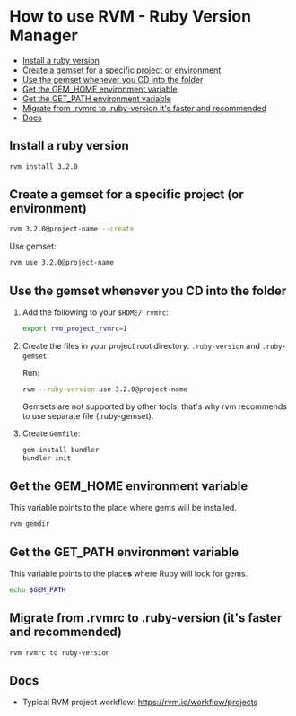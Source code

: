 # How to use RVM - Ruby Version Manager

<!-- TOC -->

- [Install a ruby version](#install-a-ruby-version)
- [Create a gemset for a specific project or environment](#create-a-gemset-for-a-specific-project-or-environment)
- [Use the gemset whenever you CD into the folder](#use-the-gemset-whenever-you-cd-into-the-folder)
- [Get the GEM_HOME environment variable](#get-the-gem_home-environment-variable)
- [Get the GET_PATH environment variable](#get-the-get_path-environment-variable)
- [Migrate from .rvmrc to .ruby-version it's faster and recommended](#migrate-from-rvmrc-to-ruby-version-its-faster-and-recommended)
- [Docs](#docs)

<!-- /TOC -->

## Install a ruby version

```bash
rvm install 3.2.0
```

## Create a gemset for a specific project (or environment)

```bash
rvm 3.2.0@project-name --create
```

Use gemset:

```bash
rvm use 3.2.0@project-name
```

## Use the gemset whenever you CD into the folder

1. Add the following to your `$HOME/.rvmrc`:

   ```bash
   export rvm_project_rvmrc=1
   ```

2. Create the files in your project root directory: `.ruby-version` and `.ruby-gemset`.

   Run:

   ```bash
   rvm --ruby-version use 3.2.0@project-name
   ```

   Gemsets are not supported by other tools, that's why rvm recommends to use separate file (.ruby-gemset).

3. Create `Gemfile`:

   ```bash
   gem install bundler
   bundler init
   ```

## Get the GEM_HOME environment variable

This variable points to the place where gems will be installed.

```bash
rvm gemdir
```

## Get the GET_PATH environment variable

This variable points to the place**s** where Ruby will look for gems.

```bash
echo $GEM_PATH
```

## Migrate from .rvmrc to .ruby-version (it's faster and recommended)

```bash
rvm rvmrc to ruby-version
```

## Docs

- Typical RVM project workflow: https://rvm.io/workflow/projects